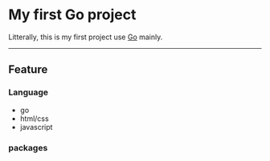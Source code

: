 # My first Go project

Litterally, this is my first project use [Go](https://go.dev) mainly.

---

## Feature

### Language

- go
- html/css
- javascript

### packages
